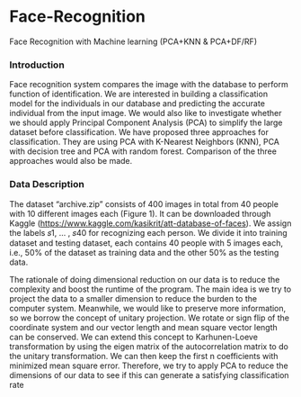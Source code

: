 # Face-Recognition
Face Recognition with Machine learning (PCA+KNN &amp; PCA+DF/RF)

### Introduction
Face recognition system compares the image with the database to perform function of identification. We are interested 
in building a classification model for the individuals in our database and predicting the accurate individual from the 
input image. We would also like to investigate whether we should apply Principal Component Analysis (PCA) to 
simplify the large dataset before classification. We have proposed three approaches for classification. They are using
PCA with K-Nearest Neighbors (KNN), PCA with decision tree and PCA with random forest. Comparison of the three 
approaches would also be made.

### Data Description 
The dataset “archive.zip” consists of 400 images in total from 40 people with 10 different images each (Figure 1). It 
can be downloaded through Kaggle (https://www.kaggle.com/kasikrit/att-database-of-faces). We assign the labels 
𝑠1, … , 𝑠40 for recognizing each person. We divide it into training dataset and testing dataset, each contains 40 people 
with 5 images each, i.e., 50% of the dataset as training data and the other 50% as the testing data.


The rationale of doing dimensional reduction on our data is to reduce the complexity and boost the runtime of the 
program. The main idea is we try to project the data to a smaller dimension to reduce the burden to the computer 
system. Meanwhile, we would like to preserve more information, so we borrow the concept of unitary projection. We
rotate or sign flip of the coordinate system and our vector length and mean square vector length can be conserved. We 
can extend this concept to Karhunen-Loeve transformation by using the eigen matrix of the autocorrelation matrix to 
do the unitary transformation. We can then keep the first n coefficients with minimized mean square error. Therefore, 
we try to apply PCA to reduce the dimensions of our data to see if this can generate a satisfying classification rate
